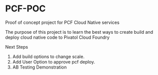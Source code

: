# PCF-POC
Proof of concept project for PCF Cloud Native services

The purpose of this project is to learn the best ways to create build and deploy cloud native code to Pivatol Cloud Foundry

Next Steps
<ol>
<li>Add build options to change scale.</li>
<li>Add User Option to approve pcf deploy.</li>
<li>AB Testing Demonstration</li>
</ol>
